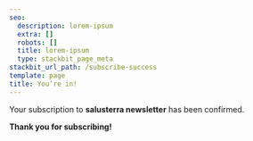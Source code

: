 ```yaml
---
seo:
  description: lorem-ipsum
  extra: []
  robots: []
  title: lorem-ipsum
  type: stackbit_page_meta
stackbit_url_path: /subscribe-success
template: page
title: You’re in!
---
```

Your subscription to **salusterra newsletter** has been confirmed.

**Thank you for subscribing!**
